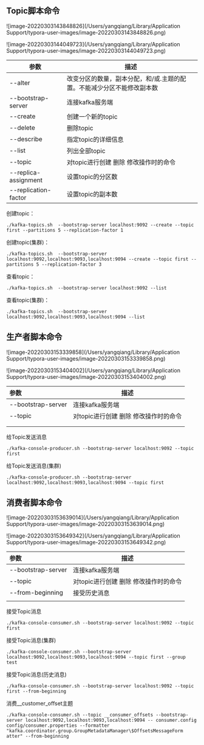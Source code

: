 ## Topic脚本命令

![image-20220303143848826](/Users/yangqiang/Library/Application Support/typora-user-images/image-20220303143848826.png)

![image-20220303144049723](/Users/yangqiang/Library/Application Support/typora-user-images/image-20220303144049723.png)



| 参数                 | 描述                                                         |
| -------------------- | ------------------------------------------------------------ |
| --alter              | 改变分区的数量，副本分配，和/或.主题的配置。不能减少分区不能修改副本数 |
| --bootstrap-server   | 连接kafka服务端                                              |
| --create             | 创建一个新的topic                                            |
| --delete             | 删除topic                                                    |
| --describe           | 指定topic的详细信息                                          |
| --list               | 列出全部topic                                                |
| --topic              | 对topic进行创建 删除 修改操作时的命令                        |
| --replica-assignment | 设置topic的分区数                                            |
| --replication-factor | 设置topic的副本数                                            |



创建topic：

```livescript
./kafka-topics.sh  --bootstrap-server localhost:9092 --create --topic first --partitions 5 --replication-factor 1
```

创建topic(集群)：

```livescript
./kafka-topics.sh  --bootstrap-server localhost:9092,localhost:9093,localhost:9094 --create --topic first --partitions 5 --replication-factor 3
```



查看topic：

```livescript
./kafka-topics.sh  --bootstrap-server localhost:9092 --list
```

查看topic(集群)：

```livescript
./kafka-topics.sh  --bootstrap-server localhost:9092,localhost:9093,localhost:9094 --list
```



## 生产者脚本命令

![image-20220303153339858](/Users/yangqiang/Library/Application Support/typora-user-images/image-20220303153339858.png)

![image-20220303153404002](/Users/yangqiang/Library/Application Support/typora-user-images/image-20220303153404002.png)

| 参数               | 描述                                  |
| :----------------- | ------------------------------------- |
| --bootstrap-server | 连接kafka服务端                       |
| --topic            | 对topic进行创建 删除 修改操作时的命令 |
|                    |                                       |
|                    |                                       |

给Topic发送消息

```livescript
./kafka-console-producer.sh --bootstrap-server localhost:9092 --topic first
```

给Topic发送消息(集群)

```livescript
./kafka-console-producer.sh --bootstrap-server localhost:9092,localhost:9093,localhost:9094 --topic first
```

 

## 消费者脚本命令

![image-20220303153639014](/Users/yangqiang/Library/Application Support/typora-user-images/image-20220303153639014.png)

![image-20220303153649342](/Users/yangqiang/Library/Application Support/typora-user-images/image-20220303153649342.png)

| 参数               | 描述                                  |
| :----------------- | ------------------------------------- |
| --bootstrap-server | 连接kafka服务端                       |
| --topic            | 对topic进行创建 删除 修改操作时的命令 |
| --from-beginning   | 接受历史消息                          |
|                    |                                       |

接受Topic消息

```livescript
./kafka-console-consumer.sh --bootstrap-server localhost:9092 --topic first
```

接受Topic消息(集群)

```livescript
./kafka-console-consumer.sh --bootstrap-server localhost:9092,localhost:9093,localhost:9094 --topic first --group test
```



接受Topic消息(历史消息)

```livescript
./kafka-console-consumer.sh --bootstrap-server localhost:9092 --topic first --from-beginning
```

消费__customer_offset主题

```livescript
./kafka-console-consumer.sh --topic __consumer_offsets --bootstrap-server localhost:9092,localhost:9093,localhost:9094 -- consumer.config config/consumer.properties --formatter "kafka.coordinator.group.GroupMetadataManager\$OffsetsMessageForm atter" --from-beginning
```

